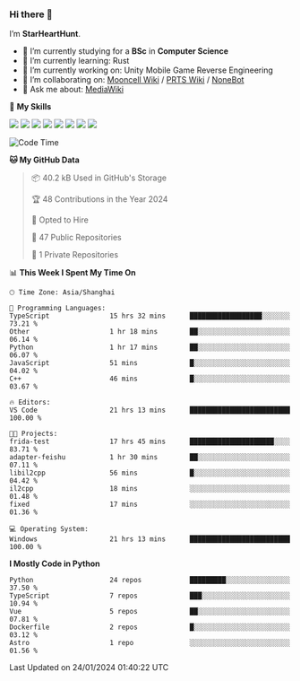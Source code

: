 ### Hi there 👋

I’m **StarHeartHunt**.

- 🏫 I’m currently studying for a **BSc** in **Computer Science**
- 🌱 I’m currently learning: Rust
- 🔭 I’m currently working on: Unity Mobile Game Reverse Engineering
- 👯 I’m collaborating on: [Mooncell Wiki](https://fgo.wiki/) / [PRTS Wiki](http://prts.wiki/) / [NoneBot](https://github.com/nonebot)
- 💬 Ask me about: [MediaWiki](https://www.mediawiki.org)

🌟 **My Skills**

![](https://img.shields.io/badge/-Python-3e74a2?style=flat-square&logo=Python&logoColor=fff)
![](https://img.shields.io/badge/-Node.js-339933?style=flat-square&logo=node.js&logoColor=fff)
![](https://img.shields.io/badge/-Vue-4fc08d?style=flat-square&logo=vue.js&logoColor=fff)
![](https://img.shields.io/badge/-React-2d98ce?style=flat-square&logo=React&logoColor=fff)
![](https://img.shields.io/badge/-TypeScript-3178C6?style=flat-square&logo=TypeScript&logoColor=fff)
![](https://img.shields.io/badge/-Docker-2496ED?style=flat-square&logo=Docker&logoColor=fff)
![](https://img.shields.io/badge/-Linux-000000?style=flat-square&logo=Linux&logoColor=fff)
![](https://img.shields.io/badge/-Dotnet-512bd4?style=flat-square&logo=.net&logoColor=fff)

<!--START_SECTION:waka-->
![Code Time](http://img.shields.io/badge/Code%20Time-865%20hrs%2038%20mins-blue)

**🐱 My GitHub Data** 

> 📦 40.2 kB Used in GitHub's Storage 
 > 
> 🏆 48 Contributions in the Year 2024
 > 
> 💼 Opted to Hire
 > 
> 📜 47 Public Repositories 
 > 
> 🔑 1 Private Repositories 
 > 
📊 **This Week I Spent My Time On** 

```text
🕑︎ Time Zone: Asia/Shanghai

💬 Programming Languages: 
TypeScript               15 hrs 32 mins      ██████████████████░░░░░░░   73.21 % 
Other                    1 hr 18 mins        ██░░░░░░░░░░░░░░░░░░░░░░░   06.14 % 
Python                   1 hr 17 mins        ██░░░░░░░░░░░░░░░░░░░░░░░   06.07 % 
JavaScript               51 mins             █░░░░░░░░░░░░░░░░░░░░░░░░   04.02 % 
C++                      46 mins             █░░░░░░░░░░░░░░░░░░░░░░░░   03.67 % 

🔥 Editors: 
VS Code                  21 hrs 13 mins      █████████████████████████   100.00 % 

🐱‍💻 Projects: 
frida-test               17 hrs 45 mins      █████████████████████░░░░   83.71 % 
adapter-feishu           1 hr 30 mins        ██░░░░░░░░░░░░░░░░░░░░░░░   07.11 % 
libil2cpp                56 mins             █░░░░░░░░░░░░░░░░░░░░░░░░   04.42 % 
il2cpp                   18 mins             ░░░░░░░░░░░░░░░░░░░░░░░░░   01.48 % 
fixed                    17 mins             ░░░░░░░░░░░░░░░░░░░░░░░░░   01.36 % 

💻 Operating System: 
Windows                  21 hrs 13 mins      █████████████████████████   100.00 % 
```

**I Mostly Code in Python** 

```text
Python                   24 repos            █████████░░░░░░░░░░░░░░░░   37.50 % 
TypeScript               7 repos             ███░░░░░░░░░░░░░░░░░░░░░░   10.94 % 
Vue                      5 repos             ██░░░░░░░░░░░░░░░░░░░░░░░   07.81 % 
Dockerfile               2 repos             █░░░░░░░░░░░░░░░░░░░░░░░░   03.12 % 
Astro                    1 repo              ░░░░░░░░░░░░░░░░░░░░░░░░░   01.56 % 
```




 Last Updated on 24/01/2024 01:40:22 UTC
<!--END_SECTION:waka-->
